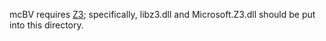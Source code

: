 mcBV requires [Z3](http://github.com/Z3Prover/Z3); specifically, libz3.dll and Microsoft.Z3.dll should be put into this directory. 